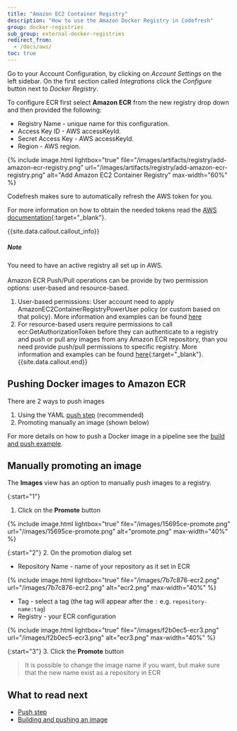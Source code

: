 ```yaml
---
title: "Amazon EC2 Container Registry"
description: "How to use the Amazon Docker Registry in Codefresh"
group: docker-registries
sub_group: external-docker-registries
redirect_from:
  - /docs/aws/
toc: true
---
```


Go to your Account Configuration, by clicking on *Account Settings* on the left sidebar. On the first section called *Integrations* click the *Configure* button next to *Docker Registry*.

To configure ECR first select **Amazon ECR** from the new registry drop down
and then provided the following:

* Registry Name -  unique name for this configuration.
* Access Key ID - AWS accessKeyId.
* Secret Access Key - AWS accessKeyId.
* Region - AWS region.

{% include image.html lightbox="true" file="/images/artifacts/registry/add-amazon-ecr-registry.png" url="/images/artifacts/registry/add-amazon-ecr-registry.png" alt="Add Amazon EC2 Container Registry" max-width="60%" %}

Codefresh makes sure to automatically refresh the AWS token for you.

For more information on how to obtain the needed tokens read the [AWS documentation](http://docs.aws.amazon.com/general/latest/gr/aws-sec-cred-types.html#access-keys-and-secret-access-keys){:target="_blank"}.

{{site.data.callout.callout_info}}
##### Note

You need to have an active registry all set up in AWS.<br /><br />
Amazon ECR Push/Pull operations can be provide by two permission options: user-based and resource-based.


1. User-based permissions: User account need to apply AmazonEC2ContainerRegistryPowerUser policy (or custom based on that policy).
More information and examples can be found [here](http://docs.aws.amazon.com/AmazonECR/latest/userguide/ecr_managed_policies.html)
1. For resource-based users require permissions to call ecr:GetAuthorizationToken before they can authenticate to a registry and push or pull any images from any Amazon ECR repository, than you need provide push/pull permissions to specific registry. More information and examples can be found [here](http://docs.aws.amazon.com/AmazonECR/latest/userguide/RepositoryPolicies.html){:target="_blank"}.
{{site.data.callout.end}}

## Pushing Docker images to Amazon ECR

There are 2 ways to push images 

1. Using the YAML [push step]({{site.baseurl}}/docs/codefresh-yaml/steps/push/) (recommended)
1. Promoting manually an image (shown below)

For more details on how to push a Docker image in a pipeline see the [build and push example]({{site.baseurl}}/docs/yaml-examples/examples/build-and-push-an-image/).



## Manually promoting an image

The **Images** view has an option to manually push images to a registry.

{:start="1"}
1. Click on the **Promote** button

{% include image.html 
lightbox="true" 
file="/images/15695ce-promote.png" 
url="/images/15695ce-promote.png"
alt="promote.png"
max-width="40%"
%}

{:start="2"}
2. On the promotion dialog set
   - Repository Name - name of your repository as it set in ECR

{% include image.html 
lightbox="true" 
file="/images/7b7c876-ecr2.png" 
url="/images/7b7c876-ecr2.png"
alt="ecr2.png"
max-width="40%"
%}
   
   - Tag - select a tag (the tag will appear after the `:` e.g. `repository-name:tag`)
   - Registry - your ECR configuration

{% include image.html 
lightbox="true" 
file="/images/f2b0ec5-ecr3.png" 
url="/images/f2b0ec5-ecr3.png"
alt="ecr3.png"
max-width="40%"
%}   

{:start="3"}
3. Click the **Promote** button


>It is possible to change the image name if you want, but make sure that the new name exist as a repository in ECR




## What to read next

* [Push step]({{site.baseurl}}/docs/codefresh-yaml/steps/push/)
* [Building and pushing an image]({{site.baseurl}}/docs/yaml-examples/examples/build-and-push-an-image/)